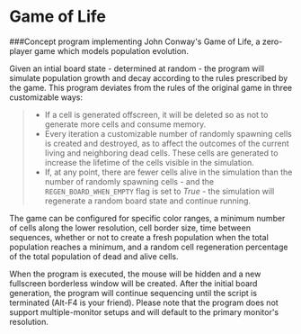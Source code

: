 # Game of Life

###Concept program implementing John Conway's Game of Life, a zero-player game which models population evolution.

Given an intial board state - determined at random - the program will simulate population growth and decay according to the rules prescribed by the game. This program deviates from the rules of the original game in three customizable ways:
> - If a cell is generated offscreen, it will be deleted so as not to generate more cells and consume memory.
> - Every iteration a customizable number of randomly spawning cells is created and destroyed, as to affect the outcomes of the current living and neighboring dead cells. These cells are generated to increase the lifetime of the cells visible in the simulation.
> - If, at any point, there are fewer cells alive in the simulation than the number of randomly spawning cells - and the `REGEN_BOARD_WHEN_EMPTY` flag is set to *True* - the simulation will regenerate a random board state and continue running.

The game can be configured for specific color ranges, a minimum number of cells along the lower resolution, cell border size, time between sequences, whether or not to create a fresh population when the total population reaches a minimum, and a random cell regeneration percentage of the total population of dead and alive cells.

When the program is executed, the mouse will be hidden and a new fullscreen borderless window will be created. After the initial board generation, the program will continue sequencing until the script is terminated (Alt-F4 is your friend). Please note that the program does not support multiple-monitor setups and will default to the primary monitor's resolution.